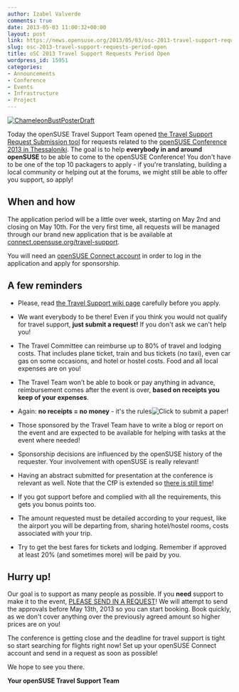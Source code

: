 ```yaml
---
author: Izabel Valverde
comments: true
date: 2013-05-03 11:00:32+00:00
layout: post
link: https://news.opensuse.org/2013/05/03/osc-2013-travel-support-requests-period-open/
slug: osc-2013-travel-support-requests-period-open
title: oSC 2013 Travel Support Requests Period Open
wordpress_id: 15951
categories:
- Announcements
- Conference
- Events
- Infrastructure
- Project
---
```


[![ChameleonBustPosterDraft](//news.opensuse.org/wp-content/uploads/2013/01/ChameleonBust_white.png)](//conference.opensuse.org)

Today the openSUSE Travel Support Team opened [the Travel Support Request Submission tool](https://connect.opensuse.org/travel-support/) for requests related to the [openSUSE Conference 2013 in Thessaloniki](//conference.opensuse.org). The goal is to help **everybody in and around openSUSE** to be able to come to the openSUSE Conference! You don't have to be one of the top 10 packagers to apply - if you're translating, building a local community or helping out at the forums, we might still be able to offer you support, so apply!


## When and how


The application period will be a little over week, starting on May 2nd and closing on May 10th. For the very first time, all requests will be managed through our brand new application that is be available at [connect.opensuse.org/travel-support](https://connect.opensuse.org/travel-support/).

You will need an [openSUSE Connect account](https://connect.opensuse.org) in order to log in the application and apply for sponsorship.


## A few reminders





	
  * Please, read [the Travel Support wiki page](//opensuse.org/openSUSE:Travel_Support_Program) carefully before you apply.

	
  * We want everybody to be there! Even if you think you would not qualify for travel support, **just submit a request!** If you don't ask we can't help you!

	
  * The Travel Committee can reimburse up to 80% of travel and lodging costs. That includes plane ticket, train and bus tickets (no taxi), even car gas on some occasions, and hotel or hostel costs. Food and all local expenses are on you!

	
  * The Travel Team won’t be able to book or pay anything in advance, reimbursement comes after the event is over, **based on receipts you keep of your expenses**.

	
  * Again: **no receipts = no money** - it's the rules![![Click to submit a paper!](//news.opensuse.org/wp-content/uploads/2013/04/submit_paper.png)](https://conference.opensuse.org/osem/conference/osc2013/proposal/new)

	
  * Those sponsored by the Travel Team have to write a blog or report on the event and are expected to be available for helping with tasks at the event where needed!

	
  * Sponsorship decisions are influenced by the openSUSE history of the requester. Your involvement with openSUSE is really relevant!

	
  * Having an abstract submitted for presentation at the conference is relevant as well. Note that the CfP is extended so [there is still time](//news.opensuse.org/2013/04/03/osc13-cfp-extends/)!

	
  * If you got support before and complied with all the requirements, this gets you bonus points too.

	
  * The amount requested must be detailed according to your request, like the airport you will be departing from, sharing hotel/hostel rooms, costs associated with your trip.

	
  * Try to get the best fares for tickets and lodging. Remember if approved at least 20% (and sometimes more) will be paid by you.




## Hurry up!


Our goal is to support as many people as possible. If you **need** support to make it to the event, [PLEASE SEND IN A REQUEST](https://connect.opensuse.org/travel-support/requests/new?event_id=1)! We will attempt to send the approvals before May 13th, 2013 so you can start booking. Book quickly, as we don't cover anything over the previously agreed amount so higher prices are on you!

The conference is getting close and the deadline for travel support is tight so start searching for flights right now! Set up your openSUSE Connect account and send in a request as soon as possible!

We hope to see you there.

**Your openSUSE Travel Support Team**
